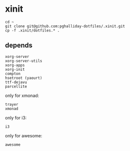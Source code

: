 # xinit

```
cd ~
git clone git@github.com:pghalliday-dotfiles/.xinit.git
cp -f .xinit/dotfiles.* .
```

## depends

```
xorg-server
xorg-server-utils
xorg-apps
xorg-init
compton
hsetroot (yaourt)
ttf-dejavu
parcellite
```

only for xmonad:

```
trayer
xmonad
```

only for i3:

```
i3
```

only for awesome:

```
awesome
```
